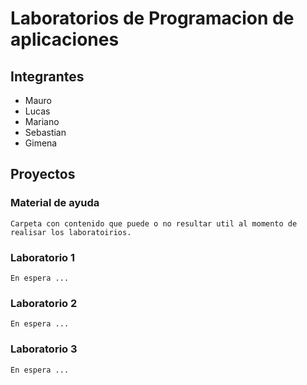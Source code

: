 # Laboratorios de Programacion de aplicaciones

## Integrantes
- Mauro
- Lucas
- Mariano
- Sebastian
- Gimena

## Proyectos
### Material de ayuda
    Carpeta con contenido que puede o no resultar util al momento de realisar los laboratoirios.
### Laboratorio 1
    En espera ...
### Laboratorio 2
    En espera ...
### Laboratorio 3
    En espera ...
